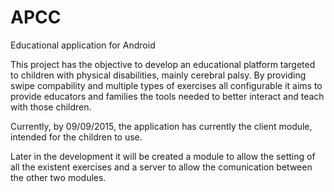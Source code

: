 # APCC
Educational application for Android


This project has the objective to develop an educational platform targeted to children with physical disabilities, mainly cerebral palsy.
By providing swipe compability and multiple types of exercises all configurable it aims to provide educators and families the tools needed to better interact and teach with those children.

Currently, by 09/09/2015, the application has currently the client module, intended for the children to use.

Later in the development it will be created a module to allow the setting of all the existent exercises and a server to allow the comunication between the other two modules.

